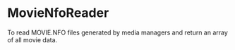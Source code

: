# MovieNfoReader
 To read MOVIE.NFO files generated by media managers and return an array of all movie data.
